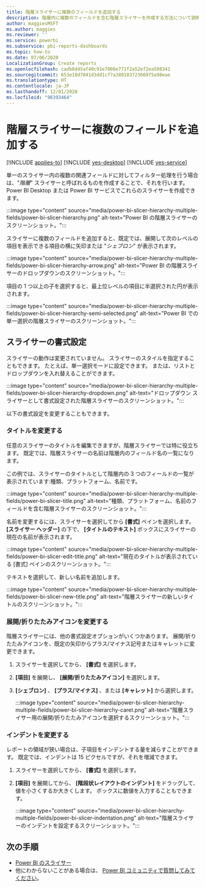 ```yaml
---
title: 階層スライサーに複数のフィールドを追加する
description: 階層内に複数のフィールドを含む階層スライサーを作成する方法について説明します。
author: maggiesMSFT
ms.author: maggies
ms.reviewer: ''
ms.service: powerbi
ms.subservice: pbi-reports-dashboards
ms.topic: how-to
ms.date: 07/06/2020
LocalizationGroup: Create reports
ms.openlocfilehash: cadb8d45af40c91e7008e771f2a52ef2ea508341
ms.sourcegitcommit: 653e18d7041d3dd1cf7a38010372366975a98eae
ms.translationtype: HT
ms.contentlocale: ja-JP
ms.lasthandoff: 12/01/2020
ms.locfileid: "96393464"
---
```

# <a name="add-multiple-fields-to-a-hierarchy-slicer"></a>階層スライサーに複数のフィールドを追加する

[!INCLUDE [applies-to](../includes/applies-to.md)] [!INCLUDE [yes-desktop](../includes/yes-desktop.md)] [!INCLUDE [yes-service](../includes/yes-service.md)]

単一のスライサー内の複数の関連フィールドに対してフィルター処理を行う場合は、"*階層*" スライサーと呼ばれるものを作成することで、それを行います。 Power BI Desktop または Power BI サービスでこれらのスライサーを作成できます。

:::image type="content" source="media/power-bi-slicer-hierarchy-multiple-fields/power-bi-slicer-hierarchy.png" alt-text="Power BI の階層スライサーのスクリーンショット。":::

スライサーに複数のフィールドを追加すると、既定では、展開して次のレベルの項目を表示できる項目の横に矢印または "*シェブロン*" が表示されます。

:::image type="content" source="media/power-bi-slicer-hierarchy-multiple-fields/power-bi-slicer-hierarchy-arrow.png" alt-text="Power BI の階層スライサーのドロップダウンのスクリーンショット。":::
 
 
項目の 1 つ以上の子を選択すると、最上位レベルの項目に半選択された円が表示されます。
 
:::image type="content" source="media/power-bi-slicer-hierarchy-multiple-fields/power-bi-slicer-hierarchy-semi-selected.png" alt-text="Power BI での単一選択の階層スライサーのスクリーンショット。":::

## <a name="format-the-slicer"></a>スライサーの書式設定

スライサーの動作は変更されていません。 スライサーのスタイルを指定することもできます。 たとえば、単一選択モードに設定できます。 または、リストとドロップダウンを入れ替えることができます。 

:::image type="content" source="media/power-bi-slicer-hierarchy-multiple-fields/power-bi-slicer-hierarchy-dropdown.png" alt-text="ドロップダウン スライサーとして書式設定された階層スライサーのスクリーンショット。":::

以下の書式設定を変更することもできます。

### <a name="change-the-title"></a>タイトルを変更する

任意のスライサーのタイトルを編集できますが、階層スライサーでは特に役立ちます。 既定では、階層スライサーの名前は階層内のフィールド名の一覧になります。

この例では、スライサーのタイトルとして階層内の 3 つのフィールドの一覧が表示されています:種類、プラットフォーム、名前です。

:::image type="content" source="media/power-bi-slicer-hierarchy-multiple-fields/power-bi-slicer-title.png" alt-text="種類、プラットフォーム、名前のフィールドを含む階層スライサーのスクリーンショット。":::

名前を変更するには、スライサーを選択してから **[書式]** ペインを選択します。 **[スライサー ヘッダー]** の下で、 **[タイトルのテキスト]** ボックスにスライサーの現在の名前が表示されます。

:::image type="content" source="media/power-bi-slicer-hierarchy-multiple-fields/power-bi-slicer-edit-title.png" alt-text="現在のタイトルが表示されている [書式] ペインのスクリーンショット。":::

テキストを選択して、新しい名前を追加します。

:::image type="content" source="media/power-bi-slicer-hierarchy-multiple-fields/power-bi-slicer-new-title.png" alt-text="階層スライサーの新しいタイトルのスクリーンショット。":::


### <a name="change-the-expandcollapse-icon"></a>展開/折りたたみアイコンを変更する

階層スライサーには、他の書式設定オプションがいくつかあります。 展開/折りたたみアイコンを、既定の矢印からプラス/マイナス記号またはキャレットに変更できます。

1. スライサーを選択してから、 **[書式]** を選択します。
1. **[項目]** を展開し、 **[展開/折りたたみアイコン]** を選択します。
1. **[シェブロン]** 、 **[プラス/マイナス]** 、または **[キャレット]** から選択します。
 
    :::image type="content" source="media/power-bi-slicer-hierarchy-multiple-fields/power-bi-slicer-hierarchy-caret.png" alt-text="階層スライサー用の展開/折りたたみアイコンを選択するスクリーンショット。":::
 
### <a name="change-the-indentation"></a>インデントを変更する

レポートの領域が狭い場合は、子項目をインデントする量を減らすことができます。 既定では、インデントは 15 ピクセルですが、それを増減できます。 

1. スライサーを選択してから、 **[書式]** を選択します。
1. **[項目]** を展開してから、 **[階段状レイアウトのインデント]** をドラッグして、値を小さくするか大きくします。 ボックスに数値を入力することもできます。

    :::image type="content" source="media/power-bi-slicer-hierarchy-multiple-fields/power-bi-slicer-indentation.png" alt-text="階層スライサーのインデントを設定するスクリーンショット。":::

## <a name="next-steps"></a>次の手順

- [Power BI のスライサー](../visuals/power-bi-visualization-slicers.md)
- 他にわからないことがある場合は、 [Power BI コミュニティで質問してみてください](https://community.powerbi.com/)。